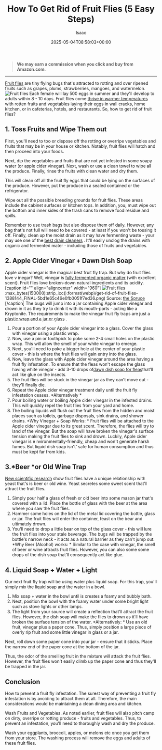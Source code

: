 ﻿---
author: Isaac
layout: post
title: How To Get Rid of Fruit Flies (5 Easy Steps)
date: '2025-05-04T08:58:03+00:00'
categories:
- Flies
- Guide
tags: []
slug: /how-to-get-rid-of-fruit-flies/
lastmod: 2025-05-07T12:21:27+03:00
---
> **We may earn a commission when you click and buy from Amazon.com.**
>

---
[Fruit flies](https://pestpolicy.com/)
are tiny flying bugs that's attracted to rotting and over ripened fruits such as grapes, plums, strawberries, mangoes, and watermelon.
![Fruit flies](/images/get-rid-of-fruit-flies-1388144_FINAL.png)
Each female will lay 500 eggs in summer and they'll develop to adults within 8 - 10 days.
Fruit flies come
[thrive in warmer temperatures](https://pestpolicy.com/where-do-fruit-flies-come-from/)
with rotten fruits and vegetables laying their eggs in wall cracks,
home kitchen, or in cafeterias, hotels, and restaurants. So, how to get rid of fruit flies?
## 1. Toss Fruits and Wipe Them out
First, you'll need to too or dispose off the rotting or overripe vegetables and fruits that may be in your house or kitchen. Notably, fruit flies will hatch and then proceed into your foods.

Next, dip the vegetables and fruits that are not yet infested in some soapy water (or apple cider vinegar). Next, wash or use a clean towel to wipe all the produce. Finally, rinse the fruits with clean water and dry them.

This will clean off all the fruit fly eggs that could be lying on the surfaces of the produce. However, put the produce in a sealed contained or the refrigerator.

Wipe out all the possible breeding grounds for fruit flies. These areas include the cabinet surfaces or kitchen tops. In addition, you, must wipe out the bottom and inner sides of the trash cans to remove food residue and spills.

Remember to use trash bags but also dispose them off daily. However, any bag that's not full will need to be covered - at least if you won't be tossing it off.
Finally, clean up the moist drain as it may have fermenting waste - your may use one of the
[best drain cleaners](https://pestpolicy.com/best-drain-cleaner/)
. It'll easily unclog the drains with organic and fermented mater - including those of fruits and vegetables.

## 2. Apple Cider Vinegar + Dawn Dish Soap
Apple cider vinegar is the magical best fruit fly trap. But why do fruit flies love v
inegar? Well, vinegar is
[fully fermented organic matter](https://www.hsph.harvard.edu/nutritionsource/vinegar/)
(with excellent scent). Fruit flies love broken-down natural ingredients and its acidity.
[caption id="" align="aligncenter" width="960"]
![Fruit flies](/images/get-rid-of-fruit-flies-1388144_FINAL.png):max_bytes(150000):strip_icc():format(webp)/get-rid-of-fruit-flies-1388144_FINAL-5bd1e65c46e0fb0051f7ed36.png)
Source:
[the Spruce](https://www.thespruce.com/get-rid-of-fruit-flies-1388144)
[/caption]
The bugs will jump into a jar containing Apple cider vinegar and drown in it as they try to drink it with its mouth-parts - acting like a Kryptonite. The requirements to make the vinegar fruit fly traps are just a
[plastic wrap and a jar or glass](http://www.academia.edu/27434106/How_to_Get_Rid_Of_Fruit_Flies_with_a_Homemade_Fruit_Fly_Trap)
.
1. Pour a portion of your Apple cider vinegar into a glass. Cover the glass with vinegar using a plastic wrap.
2. Now, use a pin or toothpick to poke some 2-4 small holes on the plastic wrap. This will allow the smell of your white vinegar to emerge.
3. Next, you'll need to poke a bigger hole at the center of your plastic cover - this is where the fruit flies will gain entry into the glass.
4. Now, leave the glass with Apple cider vinegar around the area having a fruit fly infestation. To ensure that the fleas won't escape the glass having white vinegar - add 3-10 drops of[dawn dish soap for fleas](https://pestpolicy.com/dawn-dish-soap-for-fleas/)that'll act like glue on the insects.
5. The fruit flies will be stuck in the vinegar jar as they can't move out - they'll finally die.
6. Repeat the Apple cider vinegar treatment daily until the fruit fly infestation ceases.
*Alternatively *
1. Pour boiling water or boiling Apple cider vinegar in the infested drains. This will quickly repel the fruit flies from your yard and home.
2. The boiling liquids will flush out the fruit flies from the hidden and moist places such as toilets, garbage disposals, sink drains, and shower drains.
*Why Vinegar + Soap Works: *
Fruit flies will be attached to the Apple cider vinegar due to its great scent. Therefore, the flies will try to land of the vinegar. But the soap will have broken the vinegar's surface tension making the fruit flies to sink and drown.
Luckily,
Apple cider vinegar is e
nvironmentally-friendly, cheap and won't generate harsh fumes. But liquid dish soap isn't' safe for human consumption and thus must be kept far from kids.
## 3.*Beer *or Old Wine Trap
[New scientific research](https://www.sciencemag.org/news/2014/10/better-smelling-beer-thanks-fruit-flies)
show fruit flies have a unique relationship with yeast that's is beer or old wine. Yeast secretes some sweet scent that'll attract the fruit flies.
1. Simply pour half a glass of fresh or old beer into some mason jar that's covered with a lid. Place the bottle of glass with the beer at the area where you saw the fruit flies.
2. Hammer some holes on the lid of the metal lid covering the bottle, glass or jar. The fruit flies will enter the container, feast on the bear and ultimately drown.
3. You'll need to drop a little bear on top of the glass cover - this will lure the fruit flies into your stale beverage. The bugs will be trapped by the bottle's narrow neck - it acts as a natural barrier as they can't jump out.
*Why Beer (Alcohol) works: *
Similar to the case with vinegar, the smell of beer or wine attracts fruit flies. However, you can also some some drops of the dish soap that'll consequently act like glue.
## 4. Liquid Soap + Water + Light
Our next fruit fly trap will be using water plus liquid soap. For this trap, you'll simply mix the liquid soap and the water in a bowl.
1. Mix soap + water in the bowl until is creates a foamy and bubbly bath.
2. Next, position the bowl with the foamy water under some bright light such as stove lights or other lamps.
3. The light from your source will create a reflection that'll attract the fruit flies. However, the dish soap will make the flies to drown as it'll have broken the surface tension of the water.
*Alternatively: *
Use an old fruit, vinegar plus a paper cone. Thus, simply position a large piece of overly rip fruit and some little vinegar in glass or a jar.

Next, roll down some paper cone into your jar - ensure that it sticks. Place the narrow end of the paper cone at the bottom of the jar.

Thus, the odor of the smelling fruit in the mixture will attack the fruit flies. However, the fruit flies won't easily climb up the paper cone and thus they'll be trapped in the jar.
## Conclusion
How to prevent a fruit fly infestation. The surest way of preventing a fruit fly infestation is by avoiding to attract them at all. Therefore, the main considerations would be maintaining a clean dining area and kitchen.

Wash Fruits and Vegetables. As noted earlier, fruit flies will also pitch camp on dirty, overripe or rotting produce - fruits and vegetables. Thus, to prevent an infestation, you'll need to thoroughly wash and dry the produce.

Wash your eggplants, broccoli, apples, or melons etc once you get them from your store. The washing process will remove the eggs and adults of these fruit flies.